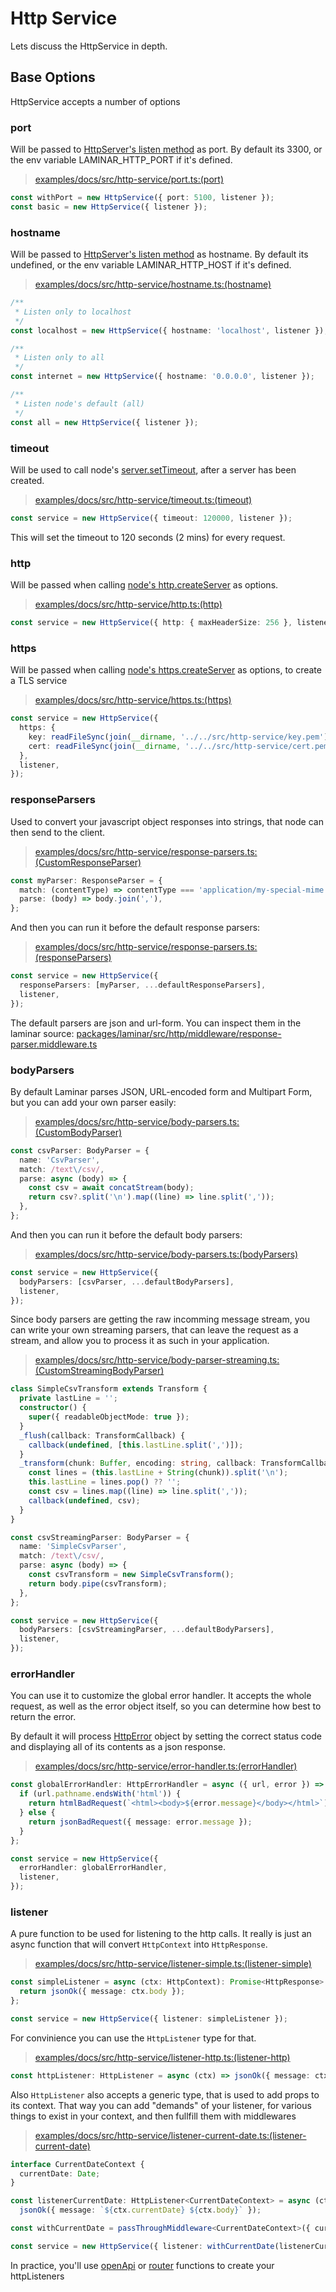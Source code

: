 # Http Service

Lets discuss the HttpService in depth.

## Base Options

HttpService accepts a number of options

### port

Will be passed to [HttpServer's listen method](https://nodejs.org/api/net.html#net_server_listen) as port.
By default its 3300, or the env variable LAMINAR_HTTP_PORT if it's defined.

> [examples/docs/src/http-service/port.ts:(port)](https://github.com/ovotech/laminar/tree/main/examples/docs/src/http-service/port.ts#L4-L7)

```typescript
const withPort = new HttpService({ port: 5100, listener });
const basic = new HttpService({ listener });
```

### hostname

Will be passed to [HttpServer's listen method](https://nodejs.org/api/net.html#net_server_listen) as hostname.
By default its undefined, or the env variable LAMINAR_HTTP_HOST if it's defined.

> [examples/docs/src/http-service/hostname.ts:(hostname)](https://github.com/ovotech/laminar/tree/main/examples/docs/src/http-service/hostname.ts#L4-L19)

```typescript
/**
 * Listen only to localhost
 */
const localhost = new HttpService({ hostname: 'localhost', listener });

/**
 * Listen only to all
 */
const internet = new HttpService({ hostname: '0.0.0.0', listener });

/**
 * Listen node's default (all)
 */
const all = new HttpService({ listener });
```

### timeout

Will be used to call node's [server.setTimeout](https://nodejs.org/api/http.html#http_server_settimeout_msecs_callback), after a server has been created.

> [examples/docs/src/http-service/timeout.ts:(timeout)](https://github.com/ovotech/laminar/tree/main/examples/docs/src/http-service/timeout.ts#L4-L6)

```typescript
const service = new HttpService({ timeout: 120000, listener });
```

This will set the timeout to 120 seconds (2 mins) for every request.

### http

Will be passed when calling [node's http.createServer](https://nodejs.org/api/http.html#http_http_createserver_options_requestlistener) as options.

> [examples/docs/src/http-service/http.ts:(http)](https://github.com/ovotech/laminar/tree/main/examples/docs/src/http-service/http.ts#L4-L6)

```typescript
const service = new HttpService({ http: { maxHeaderSize: 256 }, listener });
```

### https

Will be passed when calling [node's https.createServer](https://nodejs.org/api/http.html#http_http_createserver_options_requestlistener) as options, to create a TLS service

> [examples/docs/src/http-service/https.ts:(https)](https://github.com/ovotech/laminar/tree/main/examples/docs/src/http-service/https.ts#L6-L14)

```typescript
const service = new HttpService({
  https: {
    key: readFileSync(join(__dirname, '../../src/http-service/key.pem')),
    cert: readFileSync(join(__dirname, '../../src/http-service/cert.pem')),
  },
  listener,
});
```

### responseParsers

Used to convert your javascript object responses into strings, that node can then send to the client.

> [examples/docs/src/http-service/response-parsers.ts:(CustomResponseParser)](https://github.com/ovotech/laminar/tree/main/examples/docs/src/http-service/response-parsers.ts#L4-L9)

```typescript
const myParser: ResponseParser = {
  match: (contentType) => contentType === 'application/my-special-mime',
  parse: (body) => body.join(','),
};
```

And then you can run it before the default response parsers:

> [examples/docs/src/http-service/response-parsers.ts:(responseParsers)](https://github.com/ovotech/laminar/tree/main/examples/docs/src/http-service/response-parsers.ts#L11-L16)

```typescript
const service = new HttpService({
  responseParsers: [myParser, ...defaultResponseParsers],
  listener,
});
```

The default parsers are json and url-form. You can inspect them in the laminar source: [packages/laminar/src/http/middleware/response-parser.middleware.ts](https://github.com/ovotech/laminar/tree/main/packages/laminar/src/http/middleware/response-parser.middleware.ts)

### bodyParsers

By default Laminar parses JSON, URL-encoded form and Multipart Form, but you can add your own parser easily:

> [examples/docs/src/http-service/body-parsers.ts:(CustomBodyParser)](https://github.com/ovotech/laminar/tree/main/examples/docs/src/http-service/body-parsers.ts#L12-L21)

```typescript
const csvParser: BodyParser = {
  name: 'CsvParser',
  match: /text\/csv/,
  parse: async (body) => {
    const csv = await concatStream(body);
    return csv?.split('\n').map((line) => line.split(','));
  },
};
```

And then you can run it before the default body parsers:

> [examples/docs/src/http-service/body-parsers.ts:(bodyParsers)](https://github.com/ovotech/laminar/tree/main/examples/docs/src/http-service/body-parsers.ts#L23-L28)

```typescript
const service = new HttpService({
  bodyParsers: [csvParser, ...defaultBodyParsers],
  listener,
});
```

Since body parsers are getting the raw incomming message stream, you can write your own streaming parsers, that can leave the request as a stream, and allow you to process it as such in your application.

> [examples/docs/src/http-service/body-parser-streaming.ts:(CustomStreamingBodyParser)](https://github.com/ovotech/laminar/tree/main/examples/docs/src/http-service/body-parser-streaming.ts#L14-L45)

```typescript
class SimpleCsvTransform extends Transform {
  private lastLine = '';
  constructor() {
    super({ readableObjectMode: true });
  }
  _flush(callback: TransformCallback) {
    callback(undefined, [this.lastLine.split(',')]);
  }
  _transform(chunk: Buffer, encoding: string, callback: TransformCallback) {
    const lines = (this.lastLine + String(chunk)).split('\n');
    this.lastLine = lines.pop() ?? '';
    const csv = lines.map((line) => line.split(','));
    callback(undefined, csv);
  }
}

const csvStreamingParser: BodyParser = {
  name: 'SimpleCsvParser',
  match: /text\/csv/,
  parse: async (body) => {
    const csvTransform = new SimpleCsvTransform();
    return body.pipe(csvTransform);
  },
};

const service = new HttpService({
  bodyParsers: [csvStreamingParser, ...defaultBodyParsers],
  listener,
});
```

### errorHandler

You can use it to customize the global error handler. It accepts the whole request, as well as the error object itself, so you can determine how best to return the error.

By default it will process [HttpError](https://github.com/ovotech/laminar/tree/main/packages/laminar/src/http/http-error.ts) object by setting the correct status code and displaying all of its contents as a json response.

> [examples/docs/src/http-service/error-handler.ts:(errorHandler)](https://github.com/ovotech/laminar/tree/main/examples/docs/src/http-service/error-handler.ts#L6-L19)

```typescript
const globalErrorHandler: HttpErrorHandler = async ({ url, error }) => {
  if (url.pathname.endsWith('html')) {
    return htmlBadRequest(`<html><body>${error.message}</body></html>`);
  } else {
    return jsonBadRequest({ message: error.message });
  }
};

const service = new HttpService({
  errorHandler: globalErrorHandler,
  listener,
});
```

### listener

A pure function to be used for listening to the http calls. It really is just an async function that will convert `HttpContext` into `HttpResponse`.

> [examples/docs/src/http-service/listener-simple.ts:(listener-simple)](https://github.com/ovotech/laminar/tree/main/examples/docs/src/http-service/listener-simple.ts#L2-L8)

```typescript
const simpleListener = async (ctx: HttpContext): Promise<HttpResponse> => {
  return jsonOk({ message: ctx.body });
};

const service = new HttpService({ listener: simpleListener });
```

For convinience you can use the `HttpListener` type for that.

> [examples/docs/src/http-service/listener-http.ts:(listener-http)](https://github.com/ovotech/laminar/tree/main/examples/docs/src/http-service/listener-http.ts#L2-L4)

```typescript
const httpListener: HttpListener = async (ctx) => jsonOk({ message: ctx.body });
```

Also `HttpListener` also accepts a generic type, that is used to add props to its context. That way you can add "demands" of your listener, for various things to exist in your context, and then fullfill them with middlewares

> [examples/docs/src/http-service/listener-current-date.ts:(listener-current-date)](https://github.com/ovotech/laminar/tree/main/examples/docs/src/http-service/listener-current-date.ts#L2-L14)

```typescript
interface CurrentDateContext {
  currentDate: Date;
}

const listenerCurrentDate: HttpListener<CurrentDateContext> = async (ctx) =>
  jsonOk({ message: `${ctx.currentDate} ${ctx.body}` });

const withCurrentDate = passThroughMiddleware<CurrentDateContext>({ currentDate: new Date() });

const service = new HttpService({ listener: withCurrentDate(listenerCurrentDate) });
```

In practice, you'll use [openApi](http-service-open-api.md) or [router](http-service-router.md) functions to create your httpListeners
